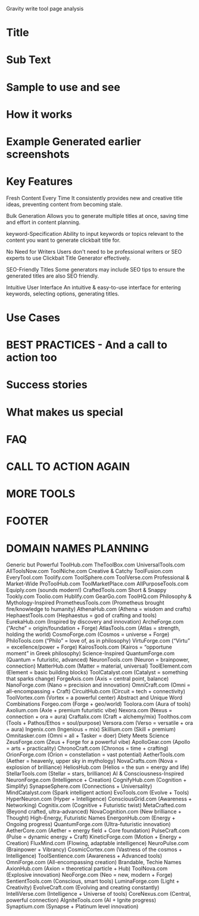 Gravity write tool page analysis

# Title

# Sub Text

# Sample to use and see

# How it works

# Example Generated earlier screenshots

# Key Features

Fresh Content Every Time
It consistently provides new and creative title ideas, preventing content from becoming stale.

Bulk Generation
Allows you to generate multiple titles at once, saving time and effort in content planning.

keyword-Specification
Ability to input keywords or topics relevant to the content you want to generate clickbait title for.

No Need for Writers
Users don't need to be professional writers or SEO experts to use Clickbait Title Generator effectively.

SEO-Friendly Titles
Some generators may include SEO tips to ensure the generated titles are also SEO friendly.

Intuitive User Interface
An intuitive & easy-to-use interface for entering keywords, selecting options, generating titles.

# Use Cases

# BEST PRACTICES - And a call to action too

# Success stories

# What makes us special

# FAQ

# CALL TO ACTION AGAIN

# MORE TOOLS

# FOOTER

# DOMAIN NAMES PLANNING

Generic but Powerful
ToolHub.com
TheToolBox.com
UniversalTools.com
AllToolsNow.com
ToolNiche.com
Creative & Catchy
ToolFusion.com
EveryTool.com
Toolify.com
ToolSphere.com
ToolVerse.com
Professional & Market-Wide
ProToolHub.com
ToolMarketPlace.com
AllPurposeTools.com
Equiply.com (sounds modern!)
CraftedTools.com
Short & Snappy
Tookly.com
Toolio.com
Hublify.com
GearGo.com
ToolHQ.com
Philosophy & Mythology-Inspired
PrometheusTools.com (Prometheus brought fire/knowledge to humanity)
AthenaHub.com (Athena = wisdom and crafts)
HephaestTools.com (Hephaestus = god of crafting and tools)
EurekaHub.com (Inspired by discovery and innovation)
ArcheForge.com (“Arche” = origin/foundation + Forge)
AtlasTools.com (Atlas = strength, holding the world)
CosmoForge.com (Cosmos = universe + Forge)
PhiloTools.com (“Philo” = love of, as in philosophy)
VirtuForge.com (“Virtu” = excellence/power + Forge)
KairosTools.com (Kairos = “opportune moment” in Greek philosophy)
Science-Inspired
QuantumForge.com (Quantum = futuristic, advanced)
NeuronTools.com (Neuron = brainpower, connection)
MatterHub.com (Matter = material, universal)
ToolElement.com (Element = basic building blocks)
ToolCatalyst.com (Catalyst = something that sparks change)
ForgeAxis.com (Axis = central point, balance)
NanoForge.com (Nano = precision and innovation)
OmniCraft.com (Omni = all-encompassing + Craft)
CircuitHub.com (Circuit = tech + connectivity)
ToolVortex.com (Vortex = a powerful center)
Abstract and Unique Word Combinations
Forgeo.com (Forge + geo/world)
Toolora.com (Aura of tools)
Axolium.com (Axle + premium futuristic vibe)
Nexora.com (Nexus = connection + ora = aura)
Craftalix.com (Craft + alchemy/mix)
Toolthos.com (Tools + Pathos/Ethos = soul/purpose)
Versora.com (Verso = versatile + ora = aura)
Ingenix.com (Ingenious + mix)
Skillium.com (Skill + premium)
Omnitasker.com (Omni = all + Tasker = doer)
Diety Meets Science
ZeusForge.com (Zeus + Forge for a powerful vibe)
ApolloGear.com (Apollo = arts + practicality)
ChronoCraft.com (Chronos = time + crafting)
OrionForge.com (Orion = constellation = vast potential)
AetherTools.com (Aether = heavenly, upper sky in mythology)
NovaCrafts.com (Nova = explosion of brilliance)
HeliosHub.com (Helios = the sun = energy and life)
StellarTools.com (Stellar = stars, brilliance)
AI & Consciousness-Inspired
NeuronForge.com (Intelligence + Creation)
CognifyHub.com (Cognition + Simplify)
SynapseSphere.com (Connections + Universality)
MindCatalyst.com (Spark intelligent action)
EvoTools.com (Evolve + Tools)
HyperNeuron.com (Hyper + Intelligence)
ConsciousGrid.com (Awareness + Networking)
Cognitix.com (Cognitive + Futuristic twist)
MetaCrafted.com (Beyond crafted, ultra-advanced)
NovaCognition.com (New brilliance + Thought)
High-Energy, Futuristic Names
EnergonHub.com (Energy + Ongoing progress)
QuantumForge.com (Ultra-futuristic innovation)
AetherCore.com (Aether = energy field + Core foundation)
PulseCraft.com (Pulse = dynamic energy + Craft)
KineticForge.com (Motion + Energy + Creation)
FluxMind.com (Flowing, adaptable intelligence)
NeuroPulse.com (Brainpower + Vibrancy)
CosmicCortex.com (Vastness of the cosmos + Intelligence)
ToolSentience.com (Awareness + Advanced tools)
OmniForge.com (All-encompassing creation)
Brandable, Techie Names
AxionHub.com (Axion = theoretical particle + Hub)
ToolNova.com (Explosive innovation)
NeoForge.com (Neo = new, modern + Forge)
SentientTools.com (Conscious, smart tools)
LuminaForge.com (Light + Creativity)
EvolveCraft.com (Evolving and creating constantly)
IntelliVerse.com (Intelligence + Universe of tools)
CoreNexus.com (Central, powerful connection)
AIgniteTools.com (AI + Ignite progress)
Synaptium.com (Synapse + Platinum level innovation)
